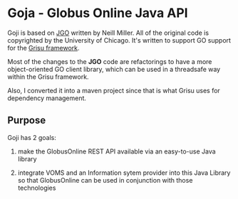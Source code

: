 Goja - Globus Online Java API
==========================

Goji is based on [JGO](http://confluence.globus.org/display/~neillm/JGOClient+Homepage) written by Neill Miller. All of the original code is copyrighted by the University of Chicago. It's written to support GO support for the [Grisu framework](https://github.com/grisu/grisu).

Most of the changes to the **JGO** code are refactorings to have a more object-oriented GO client library, which can be used in a threadsafe way within the Grisu framework.

Also, I converted it into a maven project since that is what Grisu uses for dependency management.

Purpose
-------

Goji has 2 goals:

1) make the GlobusOnline REST API available via an easy-to-use Java library

2) integrate VOMS and an Information sytem provider into this Java Library so that GlobusOnline can be used in conjunction with those technologies



